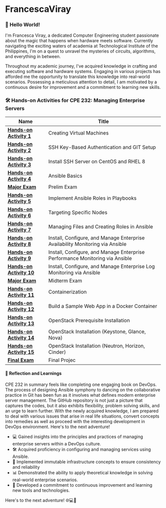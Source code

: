 # FrancescaViray

### 👋 Hello World!
I'm Francesca Viray, a dedicated Computer Engineering student passionate about the magic that happens when hardware meets software. Currently navigating the exciting waters of academia at Technological Institute of the Philippines, I'm on a quest to unravel the mysteries of circuits, algorithms, and everything in between.

Throughout my academic journey, I've acquired knowledge in crafting and executing software and hardware systems. Engaging in various projects has afforded me the opportunity to translate this knowledge into real-world scenarios. Possessing a meticulous attention to detail, I am motivated by a continuous desire for improvement and a commitment to learning new skills.


### 🛠️ Hands-on Activities for CPE 232: Managing Enterprise Servers

| Name | Title |
|----------|-------------|
| [**Hands-on Activity 1**](https://github.com/FrancescaViray/Other-HOAs/issues/1) | Creating Virtual Machines |
| [**Hands-on Activity 2**](https://github.com/FrancescaViray/Other-HOAs/issues/2) | SSH Key-Based Authentication and GIT Setup |
| [**Hands-on Activity 3**](https://github.com/FrancescaViray/Other-HOAs/issues/3) | Install SSH Server on CentOS and RHEL 8 |
| [**Hands-on Activity 4**](https://github.com/FrancescaViray/Other-HOAs/issues/4) | Ansible Basics |
| [**Major Exam**](https://github.com/FrancescaViray/PrelimExam_VIRAY) | Prelim Exam |
| [**Hands-on Activity 5**](https://github.com/FrancescaViray/CPE232_VIRAY) | Implement Ansible Roles in Playbooks |
| [**Hands-on Activity 6**](https://github.com/FrancescaViray/CPE232_VIRAY) | Targeting Specific Nodes |
| [**Hands-on Activity 7**](https://github.com/FrancescaViray/CPE232_VIRAY) | Managing Files and Creating Roles in Ansible |
| [**Hands-on Activity 8**](https://github.com/FrancescaViray/HOA-8) | Install, Configure, and Manage Enterprise Availability Monitoring via Ansible |
| [**Hands-on Activity 9**](https://github.com/FrancescaViray/HOA-9)  | Install, Configure, and Manage Enterprise Performance Monitoring via Ansible|
| [**Hands-on Activity 10**](https://github.com/FrancescaViray/HOA-10) | Install, Configure, and Manage Enterprise Log Monitoring via Ansible |
| [**Major Exam**](https://github.com/FrancescaViray/CPE_MIDEXAM_VIRAY) | Midterm Exam |
| [**Hands-on Activity 11**](https://github.com/FrancescaViray/HOA-11)  | Containerization |
| [**Hands-on Activity 12**](https://github.com/FrancescaViray/Other-HOAs/issues/5) | Build a Sample Web App in a Docker Container |
| [**Hands-on Activity 13**](https://github.com/FrancescaViray/HOA-13) | OpenStack Prerequisite Installation |
| [**Hands-on Activity 14**](https://github.com/FrancescaViray/HOA-14) | OpenStack Installation (Keystone, Glance, Nova) |
| [**Hands-on Activity 15**](https://github.com/FrancescaViray/HOA-15) | OpenStack Installation (Neutron, Horizon, Cinder) |
| [**Final Exam**](#) | Final Projec |

#### 🤔 Reflection and Learnings
CPE 232 in summary feels like completing one engaging book on DevOps. The process of designing Ansible symphony to dancing on the collaborative practice in Git has been fun as it involves what defines modern enterprise server management. The GitHub repository is not just a picture that captures the codes, but it also exhibits flexibility, problem solving skills, and an urge to learn further. With the newly acquired knowledge, I am prepared to deal with various issues that arise in real life situations, convert concepts into remedies as well as proceed with the interesting development in DevOps environment. Here's  to the next adventure!

- 💻 Gained insights into the principles and practices of managing enterprise servers within a DevOps culture.
- 🛠️ Acquired proficiency in configuring and managing services using Ansible.
- 🐳 Implemented immutable infrastructure concepts to ensure consistency and reliability
- 📊 Demonstrated the ability to apply theoretical knowledge in solving real-world enterprise scenarios.
- 🚀 Developed a commitment to continuous improvement and learning new tools and technologies.

Here's  to the next adventure! 🌐💻🚀
